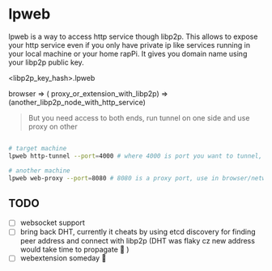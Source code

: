 # lpweb

lpweb is a way to access http service though libp2p.
This allows to expose your http service even if you only have private ip like services running in your local machine or your home rapPi.
It gives you domain name using your libp2p public key.

<libp2p_key_hash>.lpweb

browser => ( proxy_or_extension_with_libp2p) => (another_libp2p_node_with_http_service)

> But you need access to both ends, run tunnel on one side and use proxy on other 

```bash

# target machine
lpweb http-tunnel --port=4000 # where 4000 is port you want to tunnel, your websevice/ dev port / python3 -m http.server

# another machine
lpweb web-proxy --port=8080 # 8080 is a proxy port, use in browser/networking

```

## TODO
- [ ] websocket support
- [ ] bring back DHT, currently it cheats by using etcd discovery for finding peer address and connect with libp2p (DHT was flaky cz new address would take time to propagate 🤷 )
- [ ] webextension someday 🤞

